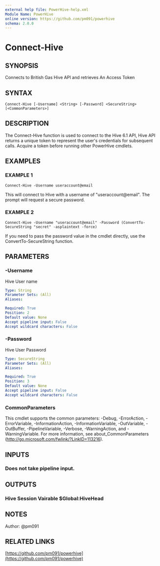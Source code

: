 ```yaml
---
external help file: PowerHive-help.xml
Module Name: PowerHive
online version: https://github.com/pm091/powerhive
schema: 2.0.0
---
```


# Connect-Hive

## SYNOPSIS
Connects to British Gas Hive API and retrieves An Access Token

## SYNTAX

```
Connect-Hive [-Username] <String> [-Password] <SecureString> [<CommonParameters>]
```

## DESCRIPTION
The Connect-Hive function is used to connect to the Hive 6.1 API, Hive API returns a unique token to represent the user's credentials for subsequent calls.
Acquire a token before running other PowerHive cmdlets.

## EXAMPLES

### EXAMPLE 1
```
Connect-Hive -Username useraccount@email
```

This will connect to Hive with a username of "useraccount@email".
The prompt will request a secure password.

### EXAMPLE 2
```
Connect-Hive -Username "useraccount@email" -Password (ConvertTo-SecureString "secret" -asplaintext -force)
```

If you need to pass the password value in the cmdlet directly, use the ConvertTo-SecureString function.

## PARAMETERS

### -Username
Hive User name

```yaml
Type: String
Parameter Sets: (All)
Aliases:

Required: True
Position: 2
Default value: None
Accept pipeline input: False
Accept wildcard characters: False
```

### -Password
Hive User Password

```yaml
Type: SecureString
Parameter Sets: (All)
Aliases:

Required: True
Position: 3
Default value: None
Accept pipeline input: False
Accept wildcard characters: False
```

### CommonParameters
This cmdlet supports the common parameters: -Debug, -ErrorAction, -ErrorVariable, -InformationAction, -InformationVariable, -OutVariable, -OutBuffer, -PipelineVariable, -Verbose, -WarningAction, and -WarningVariable. For more information, see about_CommonParameters (http://go.microsoft.com/fwlink/?LinkID=113216).

## INPUTS

### Does not take pipeline input.

## OUTPUTS

### Hive Session Vairable $Global:HiveHead

## NOTES
Author: @pm091

## RELATED LINKS

[https://github.com/pm091/powerhive](https://github.com/pm091/powerhive)

